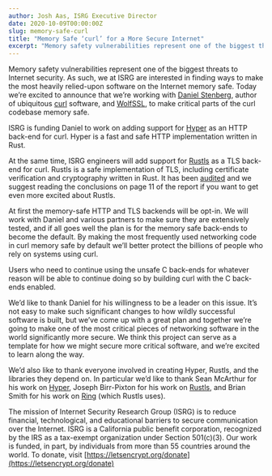 ```yaml
---
author: Josh Aas, ISRG Executive Director
date: 2020-10-09T00:00:00Z
slug: memory-safe-curl
title: "Memory Safe ‘curl’ for a More Secure Internet"
excerpt: "Memory safety vulnerabilities represent one of the biggest threats to Internet security. As such, we at ISRG are interested in finding ways to make the most heavily relied-upon software on the Internet memory safe."
---
```


Memory safety vulnerabilities represent one of the biggest threats to Internet security. As such, we at ISRG are interested in finding ways to make the most heavily relied-upon software on the Internet memory safe. Today we’re excited to announce that we’re working with [Daniel Stenberg](https://daniel.haxx.se/), author of ubiquitous [curl](https://curl.haxx.se/) software, and [WolfSSL](https://www.wolfssl.com/), to make critical parts of the curl codebase memory safe.

ISRG is funding Daniel to work on adding support for [Hyper](https://hyper.rs/) as an HTTP back-end for curl. Hyper is a fast and safe HTTP implementation written in Rust.

At the same time, ISRG engineers will add support for [Rustls](https://github.com/ctz/rustls) as a TLS back-end for curl. Rustls is a safe implementation of TLS, including certificate verification and cryptography written in Rust. It has been [audited](https://github.com/ctz/rustls/blob/main/audit/TLS-01-report.pdf) and we suggest reading the conclusions on page 11 of the report if you want to get even more excited about Rustls.

At first the memory-safe HTTP and TLS backends will be opt-in. We will work with Daniel and  various partners to make sure they are extensively tested, and if all goes well the plan is for the memory safe back-ends to become the default. By making the most frequently used networking code in curl memory safe by default we’ll better protect the billions of people who rely on systems using curl.

Users who need to continue using the unsafe C back-ends for whatever reason will be able to continue doing so by building curl with the C back-ends enabled.

We’d like to thank Daniel for his willingness to be a leader on this issue. It’s not easy to make such significant changes to how wildly successful software is built, but we’ve come up with a great plan and together we’re going to make one of the most critical pieces of networking software in the world significantly more secure. We think this project can serve as a template for how we might secure more critical software, and we’re excited to learn along the way.

We’d also like to thank everyone involved in creating Hyper, Rustls, and the libraries they depend on. In particular we’d like to thank Sean McArthur for his work on [Hyper](https://hyper.rs/), Joseph Birr-Pixton for his work on [Rustls](https://github.com/ctz/rustls), and Brian Smith for his work on [Ring](https://github.com/briansmith/ring) (which Rustls uses).

The mission of Internet Security Research Group (ISRG) is to reduce financial, technological, and educational barriers to secure communication over the Internet. ISRG is a California public benefit corporation, recognized by the IRS as a tax-exempt organization under Section 501(c)(3). Our work is funded, in part, by individuals from more than 55 countries around the world. To donate, visit [https://letsencrypt.org/donate](https://letsencrypt.org/donate)
